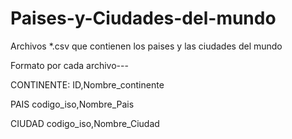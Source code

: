 # Paises-y-Ciudades-del-mundo
Archivos *.csv que contienen los paises y las ciudades del mundo

Formato por cada archivo---

CONTINENTE:
ID,Nombre_continente

PAIS
codigo_iso,Nombre_Pais

CIUDAD
codigo_iso,Nombre_Ciudad
